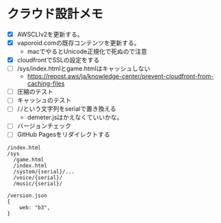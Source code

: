 # クラウド設計メモ

- [x] AWSCLIv2を更新する。
- [x] vaporoid.comの既存コンテンツを更新する。
  - macでやるとUnicode正規化で死ぬので注意
- [x] cloudfrontでSSLの設定をする
- [ ] /sys/index.htmlとgame.htmlはキャッシュしない
  - https://repost.aws/ja/knowledge-center/prevent-cloudfront-from-caching-files
- [ ] 圧縮のテスト
- [ ] キャッシュのテスト
- [ ] /./という文字列をserialで置き換える
  - demeter.jsはかえなくていいかな。
- [ ] バージョンチェック
- [ ] GitHub Pagesをリダイレクトする

```
/index.html
/sys
  /game.html
  /index.html
  /system/{serial}/...
  /voice/{serial}/
  /music/{serial}/
```

```
/version.json
{
    web: "b3",
}
```
